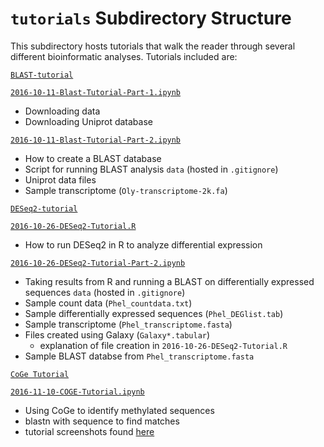 # `tutorials` Subdirectory Structure
This subdirectory hosts tutorials that walk the reader through several different bioinformatic analyses. Tutorials included are:

[`BLAST-tutorial`](https://github.com/yaaminiv/yaaminiv-fish546-2016/tree/master/tutorials/BLAST-tutorial)

[`2016-10-11-Blast-Tutorial-Part-1.ipynb`](https://github.com/yaaminiv/yaaminiv-fish546-2016/blob/master/tutorials/BLAST-tutorial/2016-10-11-Blast-Tutorial-Part-1.ipynb)
- Downloading data
- Downloading Uniprot database

[`2016-10-11-Blast-Tutorial-Part-2.ipynb`](https://github.com/yaaminiv/yaaminiv-fish546-2016/blob/master/tutorials/BLAST-tutorial/2016-10-11-Blast-Tutorial-Part-2.ipynb)
- How to create a BLAST database
- Script for running BLAST analysis
`data` (hosted in `.gitignore`)
- Uniprot data files
- Sample transcriptome (`Oly-transcriptome-2k.fa`)

[`DESeq2-tutorial`](https://github.com/yaaminiv/yaaminiv-fish546-2016/tree/master/tutorials/DESeq2-tutorial)

[`2016-10-26-DESeq2-Tutorial.R`](https://github.com/yaaminiv/yaaminiv-fish546-2016/blob/master/tutorials/DESeq2-tutorial/2016-10-26-DESeq2-Tutorial.R)
- How to run DESeq2 in R to analyze differential expression

[`2016-10-26-DESeq2-Tutorial-Part-2.ipynb`](https://github.com/yaaminiv/yaaminiv-fish546-2016/blob/master/tutorials/DESeq2-tutorial/2016-10-26-DESeq2-Tutorial-Part-2.ipynb)
- Taking results from R and running a BLAST on differentially expressed sequences
`data` (hosted in `.gitignore`)
- Sample count data (`Phel_countdata.txt`)
- Sample differentially expressed sequences (`Phel_DEGlist.tab`)
- Sample transcriptome (`Phel_transcriptome.fasta`)
- Files created using Galaxy (`Galaxy*.tabular`)
     - explanation of file creation in `2016-10-26-DESeq2-Tutorial.R`
- Sample BLAST databse from `Phel_transcriptome.fasta`

[`CoGe Tutorial`](https://github.com/yaaminiv/yaaminiv-fish546-2016/tree/master/tutorials/COGE-tutorial)

[`2016-11-10-COGE-Tutorial.ipynb`](https://github.com/yaaminiv/yaaminiv-fish546-2016/blob/master/tutorials/COGE-tutorial/2016-11-10-COGE-Tutorial.ipynb)
- Using CoGe to identify methylated sequences
- blastn with sequence to find matches
- tutorial screenshots found [here](https://github.com/yaaminiv/yaaminiv-fish546-2016/tree/master/tutorials/COGE-tutorial/CoGe-tutorial-images)
